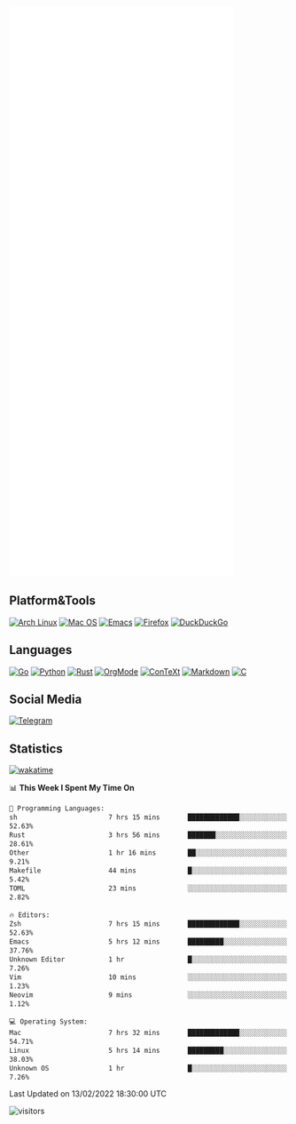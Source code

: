 ![Metrics](https://github.com/SteamedFish/SteamedFish/blob/master/github-metrics.svg)

## Platform&Tools

[![Arch Linux](https://img.shields.io/badge/ArchLinux-1793D1?logo=arch-linux&logoColor=fff&style=flat-square)](https://archlinux.org/)
[![Mac OS](https://img.shields.io/badge/MacOS-000000?style=flat-square&logo=macos&logoColor=F0F0F0)](https://www.apple.com/macos/)
[![Emacs](https://img.shields.io/badge/Emacs-%237F5AB6.svg?&style=flat-square&logo=gnu-emacs&logoColor=white)](https://www.gnu.org/software/emacs/)
[![Firefox](https://img.shields.io/badge/Firefox-FF7139?style=flat-square&logo=Firefox-Browser&logoColor=white)](https://firefox.com/)
[![DuckDuckGo](https://img.shields.io/badge/DuckDuckGo-DE5833?style=flat-square&logo=DuckDuckGo&logoColor=white)](https://duckduckgo.com/)

## Languages

[![Go](https://img.shields.io/badge/Golang-%2300ADD8.svg?style=flat-square&logo=go&logoColor=white)](https://golang.org/)
[![Python](https://img.shields.io/badge/Python-3670A0?style=flat-square&logo=python&logoColor=ffdd54)](https://www.python.org/)
[![Rust](https://img.shields.io/badge/Rust-%23000000.svg?style=flat-square&logo=rust&logoColor=white)](https://www.rust-lang.org/)
[![OrgMode](https://img.shields.io/badge/OrgMode-%23000000.svg?style=flat-square&logo=org&logoColor=white)](https://orgmode.org/)
[![ConTeXt](https://img.shields.io/badge/ConTeXt-%23008080.svg?style=flat-square&logo=latex&logoColor=white)](https://contextgarden.net/)
[![Markdown](https://img.shields.io/badge/MarkDown-%23000000.svg?style=flat-square&logo=markdown&logoColor=white)](https://daringfireball.net/projects/markdown/)
[![C](https://img.shields.io/badge/C-%2300599C.svg?style=flat-square&logo=c&logoColor=white)](https://www.iso.org/standard/74528.html)

## Social Media

[![Telegram](https://img.shields.io/badge/SteamedFish-2CA5E0?style=social&logo=telegram&logoColor=white)](https://t.me/SteamedFish)

## Statistics
[![wakatime](https://wakatime.com/badge/user/168280d6-fcf2-4b4f-ad3a-dc4612f35b38.svg)](https://wakatime.com/@168280d6-fcf2-4b4f-ad3a-dc4612f35b38)

<!--START_SECTION:waka-->
📊 **This Week I Spent My Time On** 

```text
💬 Programming Languages: 
sh                       7 hrs 15 mins       █████████████░░░░░░░░░░░░   52.63% 
Rust                     3 hrs 56 mins       ███████░░░░░░░░░░░░░░░░░░   28.61% 
Other                    1 hr 16 mins        ██░░░░░░░░░░░░░░░░░░░░░░░   9.21% 
Makefile                 44 mins             █░░░░░░░░░░░░░░░░░░░░░░░░   5.42% 
TOML                     23 mins             ░░░░░░░░░░░░░░░░░░░░░░░░░   2.82%

🔥 Editors: 
Zsh                      7 hrs 15 mins       █████████████░░░░░░░░░░░░   52.63% 
Emacs                    5 hrs 12 mins       █████████░░░░░░░░░░░░░░░░   37.76% 
Unknown Editor           1 hr                █░░░░░░░░░░░░░░░░░░░░░░░░   7.26% 
Vim                      10 mins             ░░░░░░░░░░░░░░░░░░░░░░░░░   1.23% 
Neovim                   9 mins              ░░░░░░░░░░░░░░░░░░░░░░░░░   1.12%

💻 Operating System: 
Mac                      7 hrs 32 mins       █████████████░░░░░░░░░░░░   54.71% 
Linux                    5 hrs 14 mins       █████████░░░░░░░░░░░░░░░░   38.03% 
Unknown OS               1 hr                █░░░░░░░░░░░░░░░░░░░░░░░░   7.26%

```


 Last Updated on 13/02/2022 18:30:00 UTC
<!--END_SECTION:waka-->

![visitors](https://visitor-badge.laobi.icu/badge?page_id=SteamedFish.SteamedFish)
